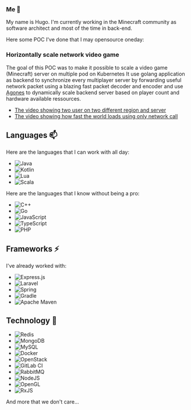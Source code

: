 ### Me 👋

My name is Hugo. I'm currently working in the Minecraft community as software architect and most of the time in back-end.

Here some POC I've done that I may opensource oneday:
### Horizontally scale network video game
The goal of this POC was to make it possible to scale a video game (Minecraft) server on multiple pod on Kubernetes
It use golang application as backend to synchronize every multiplayer server by forwarding useful network packet using a blazing fast packet decoder and encoder
and use [Agones](https://agones.dev/site/) to dynamically scale backend server based on player count and hardware available ressources.
- [The video showing two user on two different region and server](https://www.youtube.com/watch?v=6_SDThXPreQ)
- [The video showing how fast the world loads using only network call](https://www.youtube.com/watch?v=VRwxNJo11Ec)

## Languages 📫

Here are the languages that I can work with all day:

- ![Java](https://img.shields.io/badge/java-%23ED8B00.svg?style=for-the-badge&logo=java&logoColor=white)
- ![Kotlin](https://img.shields.io/badge/kotlin-%230095D5.svg?style=for-the-badge&logo=kotlin&logoColor=white)
- ![Lua](https://img.shields.io/badge/lua-%232C2D72.svg?style=for-the-badge&logo=lua&logoColor=white)
- ![Scala](https://img.shields.io/badge/scala-%23DC322F.svg?style=for-the-badge&logo=scala&logoColor=white)

Here are the languages that I know without being a pro:

- ![C++](https://img.shields.io/badge/c++-%2300599C.svg?style=for-the-badge&logo=c%2B%2B&logoColor=white)
- ![Go](https://img.shields.io/badge/go-%2300ADD8.svg?style=for-the-badge&logo=go&logoColor=white)
- ![JavaScript](https://img.shields.io/badge/javascript-%23323330.svg?style=for-the-badge&logo=javascript&logoColor=%23F7DF1E)
- ![TypeScript](https://img.shields.io/badge/typescript-%23007ACC.svg?style=for-the-badge&logo=typescript&logoColor=white)
- ![PHP](https://img.shields.io/badge/php-%23777BB4.svg?style=for-the-badge&logo=php&logoColor=white)

## Frameworks ⚡

I've already worked with:
- ![Express.js](https://img.shields.io/badge/express.js-%23404d59.svg?style=for-the-badge&logo=express&logoColor=%2361DAFB)
- ![Laravel](https://img.shields.io/badge/laravel-%23FF2D20.svg?style=for-the-badge&logo=laravel&logoColor=white)
- ![Spring](https://img.shields.io/badge/spring-%236DB33F.svg?style=for-the-badge&logo=spring&logoColor=white)
- ![Gradle](https://img.shields.io/badge/Gradle-02303A.svg?style=for-the-badge&logo=Gradle&logoColor=white)
- ![Apache Maven](https://img.shields.io/badge/Apache%20Maven-C71A36?style=for-the-badge&logo=Apache%20Maven&logoColor=white)

## Technology 🔭

- ![Redis](https://img.shields.io/badge/redis-%23DD0031.svg?style=for-the-badge&logo=redis&logoColor=white)
- ![MongoDB](https://img.shields.io/badge/MongoDB-%234ea94b.svg?style=for-the-badge&logo=mongodb&logoColor=white)
- ![MySQL](https://img.shields.io/badge/mysql-%2300f.svg?style=for-the-badge&logo=mysql&logoColor=white)
- ![Docker](https://img.shields.io/badge/docker-%230db7ed.svg?style=for-the-badge&logo=docker&logoColor=white)
- ![OpenStack](https://img.shields.io/badge/Openstack-%23f01742.svg?style=for-the-badge&logo=openstack&logoColor=white)
- ![GitLab CI](https://img.shields.io/badge/GitLabCI-%23181717.svg?style=for-the-badge&logo=gitlab&logoColor=white)
- ![RabbitMQ](https://img.shields.io/badge/rabbitmq-%23FF6600.svg?&style=for-the-badge&logo=rabbitmq&logoColor=white)
- ![NodeJS](https://img.shields.io/badge/node.js-6DA55F?style=for-the-badge&logo=node.js&logoColor=white)
- ![OpenGL](https://img.shields.io/badge/OpenGL-%23FFFFFF.svg?style=for-the-badge&logo=opengl)
- ![RxJS](https://img.shields.io/badge/rxjs-%23B7178C.svg?style=for-the-badge&logo=reactivex&logoColor=white)

And more that we don't care...
